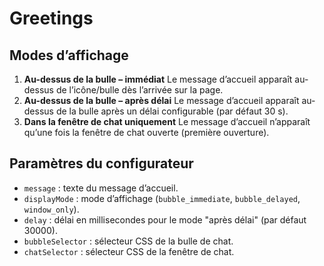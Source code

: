# Greetings

## Modes d’affichage

1. **Au-dessus de la bulle – immédiat**
   Le message d’accueil apparaît au-dessus de l’icône/bulle dès l’arrivée sur la page.
2. **Au-dessus de la bulle – après délai**
   Le message d’accueil apparaît au-dessus de la bulle après un délai configurable (par défaut 30 s).
3. **Dans la fenêtre de chat uniquement**
   Le message d’accueil n’apparaît qu’une fois la fenêtre de chat ouverte (première ouverture).

## Paramètres du configurateur
- `message` : texte du message d’accueil.
- `displayMode` : mode d’affichage (`bubble_immediate`, `bubble_delayed`, `window_only`).
- `delay` : délai en millisecondes pour le mode "après délai" (par défaut 30000).
- `bubbleSelector` : sélecteur CSS de la bulle de chat.
- `chatSelector` : sélecteur CSS de la fenêtre de chat.

